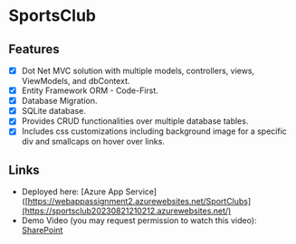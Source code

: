 # SportsClub
## Features
- [x] Dot Net MVC solution with multiple models, controllers, views, ViewModels, and dbContext. 
- [x] Entity Framework ORM - Code-First.
- [x] Database Migration.
- [x] SQLite database. 
- [x] Provides CRUD functionalities over multiple database tables.
- [x] Includes css customizations including background image for a specific div and smallcaps on hover over links.
## Links
- Deployed here: [Azure App Service]([https://webappassignment2.azurewebsites.net/SportClubs](https://sportsclub20230821210212.azurewebsites.net/)
- Demo Video (you may request permission to watch this video): [SharePoint](https://algonquinlivecom-my.sharepoint.com/:f:/g/personal/jaff0037_algonquinlive_com/EgtrPLOuUOdEjtACKcji93ABb374XSekIssCaiO7H6sKig?e=P4e3vf)
